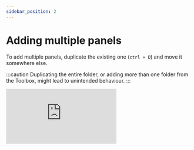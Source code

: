 ```yaml
---
sidebar_position: 2
---
```


# Adding multiple panels

To add multiple panels, duplicate the existing one (`ctrl + D`) and move it somewhere else.

:::caution
Duplicating the entire folder, or adding more than one folder from the Toolbox, might lead to unintended behaviour.
:::

<iframe src="https://www.youtube-nocookie.com/embed/srrW-S4eK0o?si=Z8fGiZOYmtVPU9n7" title="YouTube video player" frameborder="0" allow="accelerometer; autoplay; clipboard-write; encrypted-media; gyroscope; picture-in-picture; web-share" allowfullscreen></iframe>
